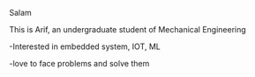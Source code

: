 Salam

This is Arif, an undergraduate student of Mechanical Engineering

-Interested in embedded system, IOT, ML

-love to face problems and solve them

<!---
Ariful17/Ariful17 is a ✨ special ✨ repository because its `README.md` (this file) appears on your GitHub profile.
You can click the Preview link to take a look at your changes.
--->
